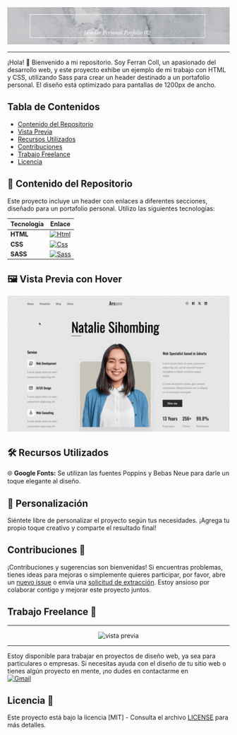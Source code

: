 <div align="center">
  <img src="banner-principal.gif" alt="Banner">
</div>

---

¡Hola! 👋 Bienvenido a mi repositorio. Soy Ferran Coll, un apasionado del desarrollo web, y este proyecto exhibe un ejemplo de mi trabajo con HTML y CSS, utilizando Sass para crear un header destinado a un portafolio personal. El diseño está optimizado para pantallas de 1200px de ancho.

## Tabla de Contenidos
- [Contenido del Repositorio](src)
- [Vista Previa](vista-previa.png)
- [Recursos Utilizados](https://fonts.google.com/)
- [Contribuciones](https://github.com/notifications)
- [Trabajo Freelance](mailto:ferrancolllopez@gmail.com)
- [Licencia](LICENCIA)

## 📁 Contenido del Repositorio

Este proyecto incluye un header con enlaces a diferentes secciones, diseñado para un portafolio personal. Utilizo las siguientes tecnologías:

| Tecnología | Enlace |
|------------|--------|
| **HTML**   | [![Html](https://img.shields.io/badge/HTML-white?style=for-the-badge&logo=html5&logoColor=white&labelColor=black&color=%23E34F26)](src/index.html) |
| **CSS**    | [![Css](https://img.shields.io/badge/css-white?style=for-the-badge&logo=css3&logoColor=white&labelColor=black&color=blue)](src/style.css) |
| **SASS**   | [![Sass](https://img.shields.io/badge/SASS-black?style=for-the-badge&logo=Sass&logoColor=white&labelColor=black&color=%23CC6699)](src/sass/) |

## 🖼️ Vista Previa con Hover

<div align="center">
  <img src="vista-previa.gif" alt="Vista previa Header">
</div>

## 🛠️ Recursos Utilizados

🌐 **Google Fonts:** Se utilizan las fuentes Poppins y Bebas Neue para darle un toque elegante al diseño.

## 🎨 Personalización

Siéntete libre de personalizar el proyecto según tus necesidades. ¡Agrega tu propio toque creativo y comparte el resultado final!

## Contribuciones 🤝

¡Contribuciones y sugerencias son bienvenidas! Si encuentras problemas, tienes ideas para mejoras o simplemente quieres participar, por favor, abre un [nuevo issue](https://github.com/Ferran226/HTML-CSS-SASS-Header-Personal-Porfolio-02/issues) o envía una [solicitud de extracción](https://github.com/Ferran226/HTML-CSS-SASS-Header-Personal-Porfolio-02/pulls). Estoy ansioso por colaborar contigo y mejorar este proyecto juntos.


## Trabajo Freelance 💼

---

<div align="center">
  <img src="desde-0.gif" alt="vista previa" width="55%"/>
</div>

---

Estoy disponible para trabajar en proyectos de diseño web, ya sea para particulares o empresas. Si necesitas ayuda con el diseño de tu sitio web o tienes algún proyecto en mente, ¡no dudes en contactarme en 
<br>
[![Gmail](https://img.shields.io/badge/Email%20personal-white?style=for-the-badge&logo=gmail&logoColor=white&label=ferrancolllopez%40gmail.com&labelColor=black&color=%23EA4335)](mailto:ferrancolllopez@gmail.com)


## Licencia 📜

Este proyecto está bajo la licencia [MIT] - Consulta el archivo [LICENSE](LICENSE) para más detalles.
